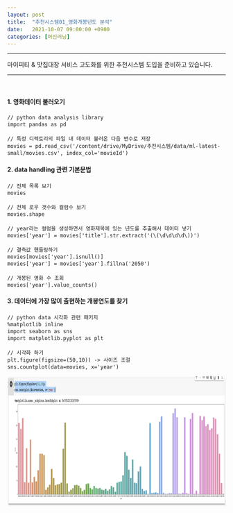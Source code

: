 ```yaml
---
layout: post
title:  "추천시스템01_영화개봉년도 분석"
date:   2021-10-07 09:00:00 +0900
categories: [머신러닝]
---
```


* * *
마이피티 & 맛집대장 서비스 고도화를 위한 추천시스템 도입을 준비하고 있습니다.
* * *
<br/>

#### 1. 영화데이터 불러오기
```
// python data analysis library
import pandas as pd

// 특정 디렉토리의 파일 내 데이터 불러온 다음 변수로 저장
movies = pd.read_csv('/content/drive/MyDrive/추천시스템/data/ml-latest-small/movies.csv', index_col='movieId')
```

#### 2. data handling 관련 기본문법
```
// 전체 목록 보기
movies

// 전체 로우 갯수와 컬럼수 보기
movies.shape

// year라는 컬럼을 생성하면서 영화제목에 있는 년도를 추출해서 데어터 넣기 
movies['year'] = movies['title'].str.extract('(\(\d\d\d\d\))')

// 결측값 핸들링하기
movies[movies['year'].isnull()]
movies['year'] = movies['year'].fillna('2050')

// 개봉된 영화 수 조회
movies['year'].value_counts()
```

#### 3. 데이터에 가장 많이 출현하는 개봉연도를 찾기
```
// python data 시각화 관련 패키지
%matplotlib inline
import seaborn as sns
import matplotlib.pyplot as plt

// 시각화 하기
plt.figure(figsize=(50,10)) -> 사이즈 조절
sns.countplot(data=movies, x='year')
```

<img src="/images/ryan-seaborn-movie-years.png" width="750px" height="300px" title="데이터 시각화" alt="데이터 시각화"/>
